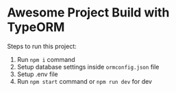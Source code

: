 # Awesome Project Build with TypeORM

Steps to run this project:

1. Run `npm i` command
2. Setup database settings inside `ormconfig.json` file
4. Setup .env file 
5. Run `npm start` command or `npm run dev` for dev

